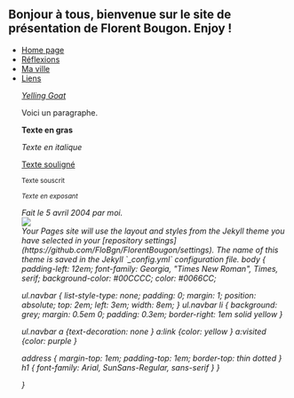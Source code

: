 ## Bonjour à tous, bienvenue sur le site de présentation de Florent Bougon. Enjoy !
<!-- création du menu -->
<ul class="navbar">
  <li><a href="index.html">Home page</a>
  <li><a href="reflexions.html">Réflexions</a>
  <li><a href="ville.html">Ma ville</a>
  <li><a href="liens.html">Liens</a>
    
<p><a href="https://youtu.be/JYEaAehLoQs?t=43"> 
<i>Yelling Goat</i></a>
<p>Voici un paragraphe.
<p><b>Texte en gras</b>
<p><i>Texte en italique</i>
<p><u>Texte souligné</u>
<p><sub>Texte souscrit</sub>
<!-- commentaire -->
<address><p><sup>Texte en exposant</sup>
<p>Fait le 5 avril 2004 par moi.
<br>

<img src="https://emojipedia-us.s3.dualstack.us-west-1.amazonaws.com/thumbs/120/apple/198/pile-of-poo_1f4a9.png" class="center">

<br>
Your Pages site will use the layout and styles from the Jekyll theme you have selected in your [repository settings](https://github.com/FloBgn/FlorentBougon/settings). The name of this theme is saved in the Jekyll `_config.yml` configuration file.
body {
padding-left: 12em;
font-family: Georgia, "Times New Roman",
          Times, serif;
background-color: #00CCCC; 
color: #0066CC;

 ul.navbar 
{
list-style-type: none;
    padding: 0;
    margin: 1;
    position: absolute;
    top: 2em;
    left: 3em;
    width: 8em;
}
  ul.navbar li 
{
    background: grey;
    margin: 0.5em 0;
    padding: 0.3em;
    border-right: 1em solid yellow
}

  ul.navbar a {text-decoration: none }
  a:link {color: yellow }
  a:visited {color: purple }

address {
    margin-top: 1em;
    padding-top: 1em;
    border-top: thin dotted }
h1 
{
    font-family: Arial,
          SunSans-Regular, sans-serif }
}

}
